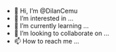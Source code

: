 - 👋 Hi, I’m @DilanCemu
- 👀 I’m interested in ...
- 🌱 I’m currently learning ...
- 💞️ I’m looking to collaborate on ...
- 📫 How to reach me ...

<!---
DilanCemu/DilanCemu is a ✨ special ✨ repository because its `README.md` (this file) appears on your GitHub profile.
You can click the Preview link to take a look at your changes.
--->
